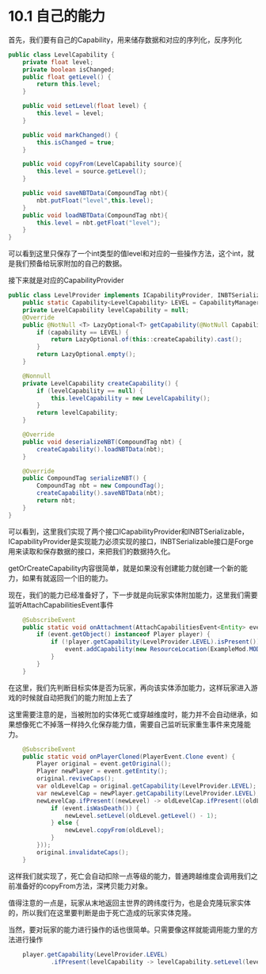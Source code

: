 # 10.1 自己的能力

首先，我们要有自己的Capability，用来储存数据和对应的序列化，反序列化

``` java
public class LevelCapability {
    private float level;
    private boolean isChanged;
    public float getLevel() {
        return this.level;
    }

    public void setLevel(float level) {
        this.level = level;
    }

    public void markChanged() {
        this.isChanged = true;
    }

    public void copyFrom(LevelCapability source){
        this.level = source.getLevel();
    }

    public void saveNBTData(CompoundTag nbt){
        nbt.putFloat("level",this.level);
    }
    public void loadNBTData(CompoundTag nbt){
        this.level = nbt.getFloat("level");
    }
}

```

可以看到这里只保存了一个int类型的值level和对应的一些操作方法，这个int，就是我们预备给玩家附加的自己的数据。

接下来就是对应的CapabilityProvider

``` java
public class LevelProvider implements ICapabilityProvider, INBTSerializable<CompoundTag> {
    public static Capability<LevelCapability> LEVEL = CapabilityManager.get(new CapabilityToken<>() {});
    private LevelCapability levelCapability = null;
    @Override
    public @NotNull <T> LazyOptional<T> getCapability(@NotNull Capability<T> capability, @Nullable Direction direction) {
        if (capability == LEVEL) {
            return LazyOptional.of(this::createCapability).cast();
        }
        return LazyOptional.empty();
    }

    @Nonnull
    private LevelCapability createCapability() {
        if (levelCapability == null) {
            this.levelCapability = new LevelCapability();
        }
        return levelCapability;
    }

    @Override
    public void deserializeNBT(CompoundTag nbt) {
        createCapability().loadNBTData(nbt);
    }

    @Override
    public CompoundTag serializeNBT() {
        CompoundTag nbt = new CompoundTag();
        createCapability().saveNBTData(nbt);
        return nbt;
    }
}
```

可以看到，这里我们实现了两个接口ICapabilityProvider和INBTSerializable<CompoundTag>，ICapabilityProvider是实现能力必须实现的接口，INBTSerializable<CompoundTag>接口是Forge用来读取和保存数据的接口，来把我们的数据持久化。

getOrCreateCapability内容很简单，就是如果没有创建能力就创建一个新的能力，如果有就返回一个旧的能力。

现在，我们的能力已经准备好了，下一步就是向玩家实体附加能力，这里我们需要监听AttachCapabilitiesEvent<Entity>事件

``` java
    @SubscribeEvent
    public static void onAttachment(AttachCapabilitiesEvent<Entity> event) {
        if (event.getObject() instanceof Player player) {
            if (!player.getCapability(LevelProvider.LEVEL).isPresent()) {
                event.addCapability(new ResourceLocation(ExampleMod.MODID, "level"), new LevelProvider());
            }
        }
    }

```

在这里，我们先判断目标实体是否为玩家，再向该实体添加能力，这样玩家进入游戏的时候就自动把我们的能力附加上去了

这里需要注意的是，当被附加的实体死亡或穿越维度时，能力并不会自动继承，如果想像死亡不掉落一样持久化保存能力值，需要自己监听玩家重生事件来克隆能力。

``` java
    @SubscribeEvent
    public static void onPlayerCloned(PlayerEvent.Clone event) {
        Player original = event.getOriginal();
        Player newPlayer = event.getEntity();
        original.reviveCaps();
        var oldLevelCap = original.getCapability(LevelProvider.LEVEL);
        var newLevelCap = newPlayer.getCapability(LevelProvider.LEVEL);
        newLevelCap.ifPresent((newLevel) -> oldLevelCap.ifPresent((oldLevel) -> {
            if (event.isWasDeath()) {
                newLevel.setLevel(oldLevel.getLevel() - 1);
            } else {
                newLevel.copyFrom(oldLevel);
            }
        }));
        original.invalidateCaps();
    }
```

这样我们就实现了，死亡会自动扣除一点等级的能力，普通跨越维度会调用我们之前准备好的copyFrom方法，深拷贝能力对象。

值得注意的一点是，玩家从末地返回主世界的跨纬度行为，也是会克隆玩家实体的，所以我们在这里要判断是由于死亡造成的玩家实体克隆。

当然，要对玩家的能力进行操作的话也很简单。只需要像这样就能调用能力里的方法进行操作

``` java
    player.getCapability(LevelProvider.LEVEL)
            .ifPresent(levelCapability -> levelCapability.setLevel(level));
```